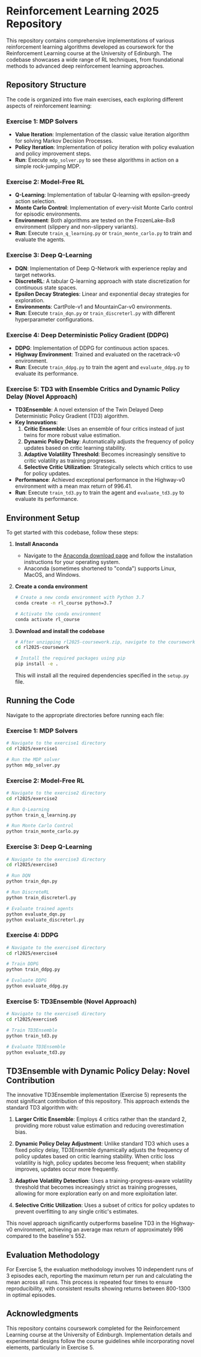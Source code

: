 # Reinforcement Learning 2025 Repository

This repository contains comprehensive implementations of various reinforcement learning algorithms developed as coursework for the Reinforcement Learning course at the University of Edinburgh. The codebase showcases a wide range of RL techniques, from foundational methods to advanced deep reinforcement learning approaches.

## Repository Structure

The code is organized into five main exercises, each exploring different aspects of reinforcement learning:

### Exercise 1: MDP Solvers
- **Value Iteration**: Implementation of the classic value iteration algorithm for solving Markov Decision Processes.
- **Policy Iteration**: Implementation of policy iteration with policy evaluation and policy improvement steps.
- **Run**: Execute `mdp_solver.py` to see these algorithms in action on a simple rock-jumping MDP.

### Exercise 2: Model-Free RL
- **Q-Learning**: Implementation of tabular Q-learning with epsilon-greedy action selection.
- **Monte Carlo Control**: Implementation of every-visit Monte Carlo control for episodic environments.
- **Environment**: Both algorithms are tested on the FrozenLake-8x8 environment (slippery and non-slippery variants).
- **Run**: Execute `train_q_learning.py` or `train_monte_carlo.py` to train and evaluate the agents.

### Exercise 3: Deep Q-Learning
- **DQN**: Implementation of Deep Q-Network with experience replay and target networks.
- **DiscreteRL**: A tabular Q-learning approach with state discretization for continuous state spaces.
- **Epsilon Decay Strategies**: Linear and exponential decay strategies for exploration.
- **Environments**: CartPole-v1 and MountainCar-v0 environments.
- **Run**: Execute `train_dqn.py` or `train_discreterl.py` with different hyperparameter configurations.

### Exercise 4: Deep Deterministic Policy Gradient (DDPG)
- **DDPG**: Implementation of DDPG for continuous action spaces.
- **Highway Environment**: Trained and evaluated on the racetrack-v0 environment.
- **Run**: Execute `train_ddpg.py` to train the agent and `evaluate_ddpg.py` to evaluate its performance.

### Exercise 5: TD3 with Ensemble Critics and Dynamic Policy Delay (Novel Approach)
- **TD3Ensemble**: A novel extension of the Twin Delayed Deep Deterministic Policy Gradient (TD3) algorithm.
- **Key Innovations**:
  1. **Critic Ensemble**: Uses an ensemble of four critics instead of just twins for more robust value estimation.
  2. **Dynamic Policy Delay**: Automatically adjusts the frequency of policy updates based on critic learning stability.
  3. **Adaptive Volatility Threshold**: Becomes increasingly sensitive to critic volatility as training progresses.
  4. **Selective Critic Utilization**: Strategically selects which critics to use for policy updates.
- **Performance**: Achieved exceptional performance in the Highway-v0 environment with a mean max return of 996.41.
- **Run**: Execute `train_td3.py` to train the agent and `evaluate_td3.py` to evaluate its performance.

## Environment Setup

To get started with this codebase, follow these steps:

1. **Install Anaconda**
   - Navigate to the [Anaconda download page](https://www.anaconda.com/products/distribution) and follow the installation instructions for your operating system.
   - Anaconda (sometimes shortened to "conda") supports Linux, MacOS, and Windows.

2. **Create a conda environment**
   ```bash
   # Create a new conda environment with Python 3.7
   conda create -n rl_course python=3.7
   
   # Activate the conda environment
   conda activate rl_course
   ```

3. **Download and install the codebase**
   ```bash
   # After unzipping rl2025-coursework.zip, navigate to the coursework folder
   cd rl2025-coursework
   
   # Install the required packages using pip
   pip install -e .
   ```
   This will install all the required dependencies specified in the `setup.py` file.

## Running the Code

Navigate to the appropriate directories before running each file:

### Exercise 1: MDP Solvers
```bash
# Navigate to the exercise1 directory
cd rl2025/exercise1

# Run the MDP solver
python mdp_solver.py
```

### Exercise 2: Model-Free RL
```bash
# Navigate to the exercise2 directory
cd rl2025/exercise2

# Run Q-Learning
python train_q_learning.py

# Run Monte Carlo Control
python train_monte_carlo.py
```

### Exercise 3: Deep Q-Learning
```bash
# Navigate to the exercise3 directory
cd rl2025/exercise3

# Run DQN
python train_dqn.py

# Run DiscreteRL
python train_discreterl.py

# Evaluate trained agents
python evaluate_dqn.py
python evaluate_discreterl.py
```

### Exercise 4: DDPG
```bash
# Navigate to the exercise4 directory
cd rl2025/exercise4

# Train DDPG
python train_ddpg.py

# Evaluate DDPG
python evaluate_ddpg.py
```

### Exercise 5: TD3Ensemble (Novel Approach)
```bash
# Navigate to the exercise5 directory
cd rl2025/exercise5

# Train TD3Ensemble
python train_td3.py

# Evaluate TD3Ensemble
python evaluate_td3.py
```

## TD3Ensemble with Dynamic Policy Delay: Novel Contribution

The innovative TD3Ensemble implementation (Exercise 5) represents the most significant contribution of this repository. This approach extends the standard TD3 algorithm with:

1. **Larger Critic Ensemble**: Employs 4 critics rather than the standard 2, providing more robust value estimation and reducing overestimation bias.

2. **Dynamic Policy Delay Adjustment**: Unlike standard TD3 which uses a fixed policy delay, TD3Ensemble dynamically adjusts the frequency of policy updates based on critic learning stability. When critic loss volatility is high, policy updates become less frequent; when stability improves, updates occur more frequently.

3. **Adaptive Volatility Detection**: Uses a training-progress-aware volatility threshold that becomes increasingly strict as training progresses, allowing for more exploration early on and more exploitation later.

4. **Selective Critic Utilization**: Uses a subset of critics for policy updates to prevent overfitting to any single critic's estimates.

This novel approach significantly outperforms baseline TD3 in the Highway-v0 environment, achieving an average max return of approximately 996 compared to the baseline's 552.

## Evaluation Methodology

For Exercise 5, the evaluation methodology involves 10 independent runs of 3 episodes each, reporting the maximum return per run and calculating the mean across all runs. This process is repeated four times to ensure reproducibility, with consistent results showing returns between 800-1300 in optimal episodes.

## Acknowledgments

This repository contains coursework completed for the Reinforcement Learning course at the University of Edinburgh. Implementation details and experimental designs follow the course guidelines while incorporating novel elements, particularly in Exercise 5.
